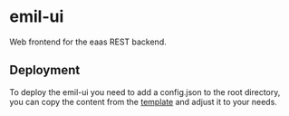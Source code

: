 # emil-ui
Web frontend for the eaas REST backend.

## Deployment
To deploy the emil-ui you need to add a config.json to the root directory, you can copy the content from the [template](config.json.template) and adjust it to your needs.
